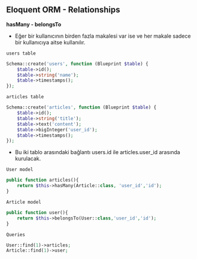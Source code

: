 ## Eloquent ORM - Relationships

**hasMany - belongsTo**

- Eğer bir kullanıcının birden fazla makalesi var ise ve her makale sadece bir kullanıcıya aitse kullanılır.

`users table`
```php
Schema::create('users', function (Blueprint $table) {
    $table->id();
    $table->string('name');
    $table->timestamps();
});
```

`articles table`
```php
Schema::create('articles', function (Blueprint $table) {
    $table->id();
    $table->string('title');
    $table->text('content');
    $table->bigInteger('user_id');
    $table->timestamps();
});
```

- Bu iki tablo arasındaki bağlantı users.id ile articles.user_id arasında kurulacak.

`User model`
```php
public function articles(){
    return $this->hasMany(Article::class, 'user_id','id');
}
```

`Article model`
```php
public function user(){
    return $this->belongsTo(User::class,'user_id','id');
}
```

`Queries`
```php
User::find(1)->articles;
Article::find(1)->user;
```